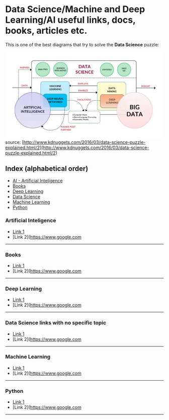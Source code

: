 # Data Science/Machine and Deep Learning/AI useful links, docs, books, articles etc.

This is one of the best diagrams that try to solve the **Data Science** puzzle:

![data science explained](images/ai_data-science-diagram2.jpg)
source: [http://www.kdnuggets.com/2016/03/data-science-puzzle-explained.html/2](http://www.kdnuggets.com/2016/03/data-science-puzzle-explained.html/2)

## Index (alphabetical order)

* [AI - Artificial Inteligence](#ai)
* [Books](#books)
* [Deep Learning](#dl)
* [Data Science](#ds)
* [Machine Learning](#ml)
* [Python](#python)

### <a name="ai"></a>Artificial Inteligence
* [Link 1](https://www.google.com)
* [Link 2](https://www.google.com
---

### <a name="books"></a>Books
* [Link 1](https://www.google.com)
* [Link 2](https://www.google.com
---

### <a name="dl"></a>Deep Learning
* [Link 1](https://www.google.com)
* [Link 2](https://www.google.com
---

### <a name="ds"></a>Data Science links with no specific topic
* [Link 1](https://www.google.com)
* [Link 2](https://www.google.com
---

### <a name="ml"></a>Machine Learning 
* [Link 1](https://www.google.com)
* [Link 2](https://www.google.com
---

### <a name="python"></a>Python
* [Link 1](https://www.google.com)
* [Link 2](https://www.google.com
---
